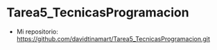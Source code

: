 # Tarea5_TecnicasProgramacion

* Mi repositorio: https://github.com/davidtinamart/Tarea5_TecnicasProgramacion.git
